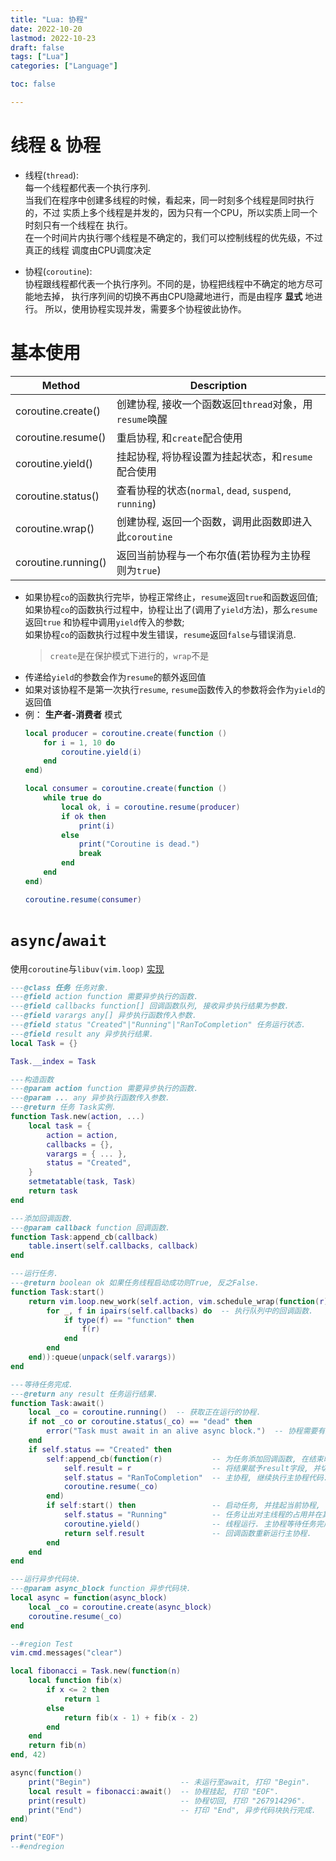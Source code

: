 ```yaml
---
title: "Lua: 协程"
date: 2022-10-20
lastmod: 2022-10-23
draft: false
tags: ["Lua"]
categories: ["Language"]

toc: false

---
```



# 线程 & 协程
* 线程(`thread`):  
  每一个线程都代表一个执行序列.  
  当我们在程序中创建多线程的时候，看起来，同一时刻多个线程是同时执行的，不过
  实质上多个线程是并发的，因为只有一个CPU，所以实质上同一个时刻只有一个线程在
  执行。  
  在一个时间片内执行哪个线程是不确定的，我们可以控制线程的优先级，不过真正的线程
  调度由CPU调度决定

* 协程(`coroutine`):  
  协程跟线程都代表一个执行序列。不同的是，协程把线程中不确定的地方尽可能地去掉，
  执行序列间的切换不再由CPU隐藏地进行，而是由程序 **显式** 地进行。
  所以，使用协程实现并发，需要多个协程彼此协作。


# 基本使用
| Method              | Description                                            |
|---------------------|--------------------------------------------------------|
| coroutine.create()  | 创建协程, 接收一个函数返回`thread`对象，用`resume`唤醒 |
| coroutine.resume()  | 重启协程, 和`create`配合使用                           |
| coroutine.yield()   | 挂起协程, 将协程设置为挂起状态，和`resume`配合使用     |
| coroutine.status()  | 查看协程的状态(`normal`, `dead`, `suspend`, `running`) |
| coroutine.wrap()    | 创建协程, 返回一个函数，调用此函数即进入此`coroutine`  |
| coroutine.running() | 返回当前协程与一个布尔值(若协程为主协程则为`true`)     |

* 如果协程`co`的函数执行完毕，协程正常终止，`resume`返回`true`和函数返回值;  
  如果协程`co`的函数执行过程中，协程让出了(调用了`yield`方法)，那么`resume`返回`true`
  和协程中调用`yield`传入的参数;  
  如果协程`co`的函数执行过程中发生错误，`resume`返回`false`与错误消息.
  > `create`是在保护模式下进行的，`wrap`不是
* 传递给`yield`的参数会作为`resume`的额外返回值
* 如果对该协程不是第一次执行`resume`, `resume`函数传入的参数将会作为`yield`的返回值
* 例： **生产者-消费者** 模式
  ``` lua
  local producer = coroutine.create(function ()
      for i = 1, 10 do
          coroutine.yield(i)
      end
  end)

  local consumer = coroutine.create(function ()
      while true do
          local ok, i = coroutine.resume(producer)
          if ok then
              print(i)
          else
              print("Coroutine is dead.")
              break
          end
      end
  end)

  coroutine.resume(consumer)
  ```


# `async`/`await`
使用`coroutine`与`libuv(vim.loop)`
[实现](https://github.com/AnthonyK213/nvim/blob/master/lua/utility/task.lua)
``` lua
---@class 任务 任务对象.
---@field action function 需要异步执行的函数.
---@field callbacks function[] 回调函数队列, 接收异步执行结果为参数.
---@field varargs any[] 异步执行函数传入参数.
---@field status "Created"|"Running"|"RanToCompletion" 任务运行状态.
---@field result any 异步执行结果.
local Task = {}

Task.__index = Task

---构造函数
---@param action function 需要异步执行的函数.
---@param ... any 异步执行函数传入参数.
---@return 任务 Task实例.
function Task.new(action, ...)
    local task = {
        action = action,
        callbacks = {},
        varargs = { ... },
        status = "Created",
    }
    setmetatable(task, Task)
    return task
end

---添加回调函数.
---@param callback function 回调函数.
function Task:append_cb(callback)
    table.insert(self.callbacks, callback)
end

---运行任务.
---@return boolean ok 如果任务线程启动成功则True, 反之False.
function Task:start()
    return vim.loop.new_work(self.action, vim.schedule_wrap(function(r)
        for _, f in ipairs(self.callbacks) do  -- 执行队列中的回调函数.
            if type(f) == "function" then
                f(r)
            end
        end
    end)):queue(unpack(self.varargs))
end

---等待任务完成.
---@return any result 任务运行结果.
function Task:await()
    local _co = coroutine.running()  -- 获取正在运行的协程.
    if not _co or coroutine.status(_co) == "dead" then
        error("Task must await in an alive async block.")  -- 协程需要有效.
    end
    if self.status == "Created" then
        self:append_cb(function(r)           -- 为任务添加回调函数, 在结束时
            self.result = r                  -- 将结果赋予result字段, 并切回
            self.status = "RanToCompletion"  -- 主协程, 继续执行主协程代码.
            coroutine.resume(_co)
        end)
        if self:start() then                 -- 启动任务, 并挂起当前协程, 当前
            self.status = "Running"          -- 任务让出对主线程的占用并在其它
            coroutine.yield()                -- 线程运行. 主协程等待任务完成时
            return self.result               -- 回调函数重新运行主协程.
        end
    end
end

---运行异步代码块.
---@param async_block function 异步代码块.
local async = function(async_block)
    local _co = coroutine.create(async_block)
    coroutine.resume(_co)
end

--#region Test
vim.cmd.messages("clear")

local fibonacci = Task.new(function(n)
    local function fib(x)
        if x <= 2 then
            return 1
        else
            return fib(x - 1) + fib(x - 2)
        end
    end
    return fib(n)
end, 42)

async(function()
    print("Begin")                    -- 未运行至await, 打印 "Begin".
    local result = fibonacci:await()  -- 协程挂起, 打印 "EOF".
    print(result)                     -- 协程切回, 打印 "267914296".
    print("End")                      -- 打印 "End", 异步代码块执行完成.
end)

print("EOF")
--#endregion
```
